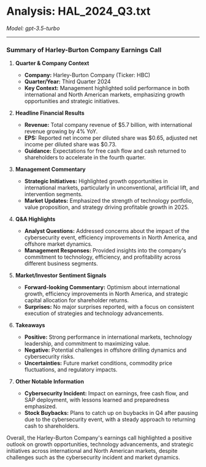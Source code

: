# Analysis: HAL_2024_Q3.txt

*Model: gpt-3.5-turbo*

---

### Summary of Harley-Burton Company Earnings Call

1. **Quarter & Company Context**
   - **Company:** Harley-Burton Company (Ticker: HBC)
   - **Quarter/Year:** Third Quarter 2024
   - **Key Context:** Management highlighted solid performance in both international and North American markets, emphasizing growth opportunities and strategic initiatives.

2. **Headline Financial Results**
   - **Revenue:** Total company revenue of $5.7 billion, with international revenue growing by 4% YoY.
   - **EPS:** Reported net income per diluted share was $0.65, adjusted net income per diluted share was $0.73.
   - **Guidance:** Expectations for free cash flow and cash returned to shareholders to accelerate in the fourth quarter.

3. **Management Commentary**
   - **Strategic Initiatives:** Highlighted growth opportunities in international markets, particularly in unconventional, artificial lift, and intervention segments.
   - **Market Updates:** Emphasized the strength of technology portfolio, value proposition, and strategy driving profitable growth in 2025.

4. **Q&A Highlights**
   - **Analyst Questions:** Addressed concerns about the impact of the cybersecurity event, efficiency improvements in North America, and offshore market dynamics.
   - **Management Responses:** Provided insights into the company's commitment to technology, efficiency, and profitability across different business segments.

5. **Market/Investor Sentiment Signals**
   - **Forward-looking Commentary:** Optimism about international growth, efficiency improvements in North America, and strategic capital allocation for shareholder returns.
   - **Surprises:** No major surprises reported, with a focus on consistent execution of strategies and technology advancements.

6. **Takeaways**
   - **Positive:** Strong performance in international markets, technology leadership, and commitment to maximizing value.
   - **Negative:** Potential challenges in offshore drilling dynamics and cybersecurity risks.
   - **Uncertainties:** Future market conditions, commodity price fluctuations, and regulatory impacts.

7. **Other Notable Information**
   - **Cybersecurity Incident:** Impact on earnings, free cash flow, and SAP deployment, with lessons learned and preparedness emphasized.
   - **Stock Buybacks:** Plans to catch up on buybacks in Q4 after pausing due to the cybersecurity event, with a steady approach to returning cash to shareholders.

Overall, the Harley-Burton Company's earnings call highlighted a positive outlook on growth opportunities, technology advancements, and strategic initiatives across international and North American markets, despite challenges such as the cybersecurity incident and market dynamics.